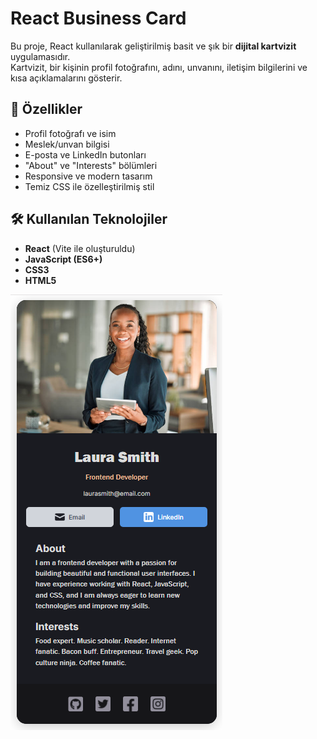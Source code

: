 # React Business Card

Bu proje, React kullanılarak geliştirilmiş basit ve şık bir **dijital kartvizit** uygulamasıdır.  
Kartvizit, bir kişinin profil fotoğrafını, adını, unvanını, iletişim bilgilerini ve kısa açıklamalarını gösterir.

## 🎯 Özellikler
- Profil fotoğrafı ve isim
- Meslek/unvan bilgisi
- E-posta ve LinkedIn butonları
- "About" ve "Interests" bölümleri
- Responsive ve modern tasarım
- Temiz CSS ile özelleştirilmiş stil

## 🛠️ Kullanılan Teknolojiler
- **React** (Vite ile oluşturuldu)
- **JavaScript (ES6+)**
- **CSS3**
- **HTML5**
  
![Proje Önizleme](./src/assets/bussiness-card-screenshot.png)
